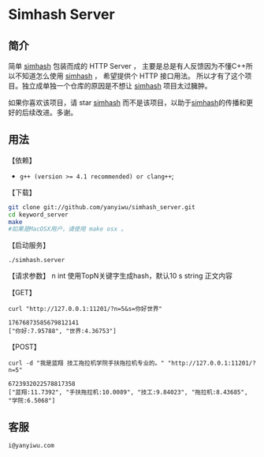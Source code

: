# Simhash Server

## 简介

简单 [simhash] 包装而成的 HTTP Server ，
主要是总是有人反馈因为不懂C++所以不知道怎么使用 [simhash] ，
希望提供个 HTTP 接口用法。
所以才有了这个项目。独立成单独一个仓库的原因是不想让 [simhash] 项目太过臃肿。

如果你喜欢该项目，请 star [simhash] 而不是该项目，以助于[simhash]的传播和更好的后续改进。多谢。

## 用法

【依赖】

+ `g++ (version >= 4.1 recommended) or clang++`;

【下载】

```sh
git clone git://github.com/yanyiwu/simhash_server.git
cd keyword_server
make
#如果是MacOSX用户，请使用 make osx 。
```

【启动服务】

```
./simhash.server
```


【请求参数】
n int 使用TopN关键字生成hash，默认10
s string 正文内容

【GET】
```
curl "http://127.0.0.1:11201/?n=5&s=你好世界"

17676873585679812141
["你好:7.95788", "世界:4.36753"]
```

【POST】

```
curl -d "我是蓝翔 技工拖拉机学院手扶拖拉机专业的。" "http://127.0.0.1:11201/?n=5"

6723932022578817358
["蓝翔:11.7392", "手扶拖拉机:10.0089", "技工:9.84023", "拖拉机:8.43685", "学院:6.5068"]
```

## 客服

```
i@yanyiwu.com
```

[simhash]:http://github.com/yanyiwu/simhash
